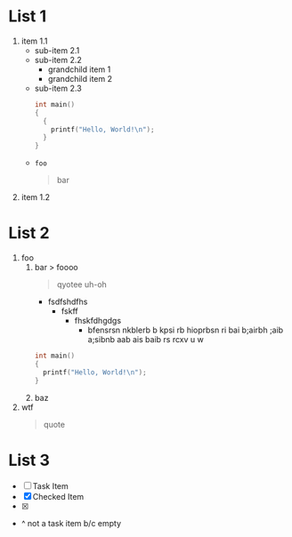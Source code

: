 # List 1

1. item 1.1
   - sub-item 2.1
   - sub-item 2.2
     - grandchild item 1
     - grandchild item 2
   - sub-item 2.3
     ```cpp
     int main()
     {
       {
         printf("Hello, World!\n");
       }
     }
     ```
   - `foo`
     > bar
1. item 1.2

# List 2

1. foo
   1. bar > foooo
      > qyotee uh-oh
      - fsdfshdfhs
        - fskff
          - fhskfdhgdgs
            - bfensrsn nkblerb b kpsi rb hioprbsn ri bai b;airbh ;aib a;sibnb aab ais baib rs rcxv u
              w
      ```cpp
      int main()
      {
        printf("Hello, World!\n");
      }
      ```
   1. baz
1. wtf
   > quote

# List 3

- [ ] Task Item
- [x] Checked Item
- [x]
- ^ not a task item b/c empty
